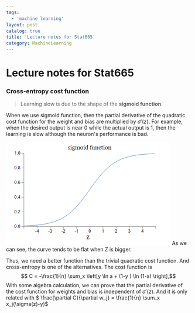 ```yaml
---
tags:
  - 'machine learning'
layout: post
catalog: true
title: 'Lecture notes for Stat665'
category: MachineLearning
---
```


# Lecture notes for Stat665

### Cross-entropy cost function

>  Learning slow is due to the shape of the **sigmoid function**.

When we use sigmoid function, then the partial derivative of the quadratic cost function for the weight and bias are multiplied by $\sigma'(z)$. For example, when the desired output is near 0 while the actual output is 1, then the learning is slow although the neuron's performance is bad.

[![sigmoid](/img/in-post/sigmoid.png "sigmoid")](/img/in-post/sigmoid.png "sigmoid")
As we can see, the curve tends to be flat when Z is bigger.

Thus, we need a better function than the trivial quadratic cost function. And cross-entropy is one of the alternatives. The cost function is 
 $$ C = -\frac{1}{n} \sum_x \left[y \ln a + (1-y ) \ln (1-a) \right],$$
With some algebra calculation, we can prove that the partial derivative of the cost function for weights and bias is independent of $\sigma'(z)$. And it is only related with $ \frac{\partial C}{\partial w_j} =  \frac{1}{n} \sum_x x_j(\sigma(z)-y)$


